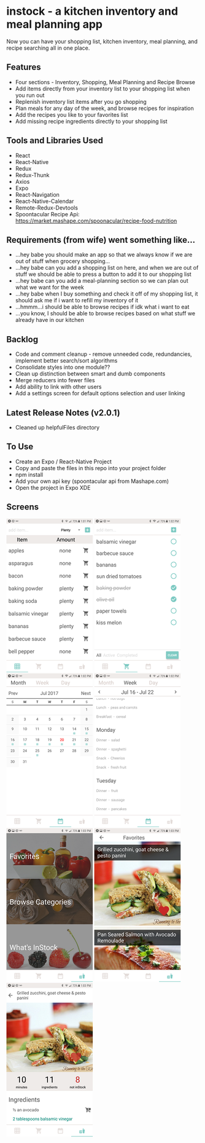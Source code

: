 # instock - a kitchen inventory and meal planning app

Now you can have your shopping list, kitchen inventory, meal planning, and recipe searching all in one place.

## Features
* Four sections - Inventory, Shopping, Meal Planning and Recipe Browse
* Add items directly from your inventory list to your shopping list when you run out
* Replenish inventory list items after you go shopping
* Plan meals for any day of the week, and browse recipes for inspiration
* Add the recipes you like to your favorites list
* Add missing recipe ingredients directly to your shopping list
 
## Tools and Libraries Used
* React
* React-Native
* Redux
* Redux-Thunk
* Axios
* Expo
* React-Navigation
* React-Native-Calendar
* Remote-Redux-Devtools
* Spoontacular Recipe Api: https://market.mashape.com/spoonacular/recipe-food-nutrition

## Requirements (from wife) went something like...
* ...hey  babe you should make an app so that we always know if we are out of stuff when grocery shopping...
* ...hey babe can you add a shopping list on here, and when we are out of stuff we should be able to press a button to add it to our shopping list
* ...hey babe can you add a meal-planning section so we can plan out what we want for the week
* ...hey babe when I buy something and check it off of my shopping list, it should ask me if i want to refill my inventory of it
* ...hmmm...i should be able to browse recipes if idk what i want to eat
* ...you know, I should be able to browse recipes based on what stuff we already have in our kitchen

## Backlog
* Code and comment cleanup - remove unneeded code, redundancies, implement better search/sort algorithms
* Consolidate styles into one module??
* Clean up distinction between smart and dumb components
* Merge reducers into fewer files
* Add ability to link with other users
* Add a settings screen for default options selection and user linking

## Latest Release Notes (v2.0.1)
* Cleaned up helpfulFiles directory

## To Use
* Create an Expo / React-Native Project
* Copy and paste the files in this repo into your project folder
* npm install
* Add your own api key (spoontacular api from Mashape.com)
* Open the project in Expo XDE

## Screens

![screenshot](/Screenshots/Screenshot_20170720-130147.png "Inventory")  ![screenshot](/Screenshots/Screenshot_20170720-130204.png "Shopping")  ![screenshot](/Screenshots/Screenshot_20170720-130219.png "Weekly Meals")  ![screenshot](/Screenshots/Screenshot_20170720-130233.png "Meal Planning")
![screenshot](/Screenshots/Screenshot_20170720-130317.png "Recipes")  ![screenshot](/Screenshots/Screenshot_20170720-130330.png "Recipe Search Results")  ![screenshot](/Screenshots/Screenshot_20170720-130343.png "Recipe Details") 
